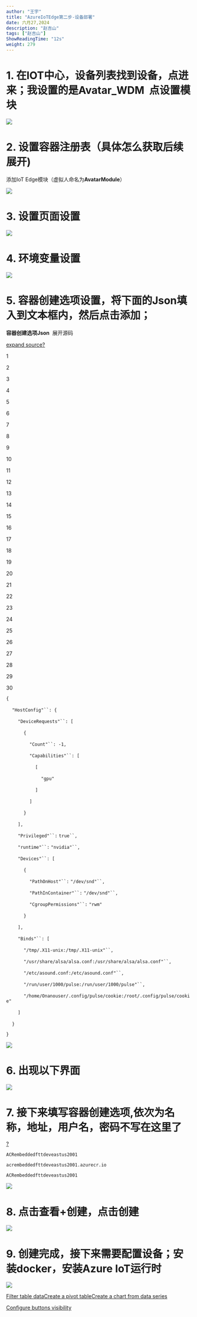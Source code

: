 ```yaml
---
author: "王宇"
title: "AzureIoTEdge第二步-设备部署"
date: 六月27,2024
description: "赵吉山"
tags: ["赵吉山"]
ShowReadingTime: "12s"
weight: 279
---
```

1\. 在IOT中心，设备列表找到设备，点进来；我设置的是Avatar\_WDM  点设置模块
===============================================

![](/download/attachments/129176283/image2024-6-27_21-15-31.png?version=1&modificationDate=1719494131412&api=v2)

2\. 设置容器注册表（具体怎么获取后续展开)
=======================

添加IoT Edge模块（虚拟人命名为**AvatarModule**）

![](/download/attachments/129176283/image2024-6-27_21-18-52.png?version=1&modificationDate=1719494332505&api=v2)

3\. 设置页面设置
==========

![](/download/attachments/129176283/image2024-6-27_21-24-31.png?version=1&modificationDate=1719494671980&api=v2)

4\. 环境变量设置
==========

![](/download/attachments/129176283/image2024-6-27_21-26-22.png?version=1&modificationDate=1719494782343&api=v2)

5\. 容器创建选项设置，将下面的Json填入到文本框内，然后点击添加；
====================================

**容器创建选项Json**  展开源码

[expand source](#)[?](#)

1

2

3

4

5

6

7

8

9

10

11

12

13

14

15

16

17

18

19

20

21

22

23

24

25

26

27

28

29

30

`{`

    `"HostConfig"``: {`

        `"DeviceRequests"``: [`

            `{`

                `"Count"``: -1,`

                `"Capabilities"``: [`

                    `[`

                        `"gpu"`

                    `]`

                `]`

            `}`

        `],`

        `"Privileged"``:` `true``,`

        `"runtime"``:` `"nvidia"``,`

        `"Devices"``: [`

            `{`

                `"PathOnHost"``:` `"/dev/snd"``,`

                `"PathInContainer"``:` `"/dev/snd"``,`

                `"CgroupPermissions"``:` `"rwm"`

            `}`

        `],`

        `"Binds"``: [`

            `"/tmp/.X11-unix:/tmp/.X11-unix"``,`

            `"/usr/share/alsa/alsa.conf:/usr/share/alsa/alsa.conf"``,`

            `"/etc/asound.conf:/etc/asound.conf"``,`

            `"/run/user/1000/pulse:/run/user/1000/pulse"``,`

            `"/home/Onanouser/.config/pulse/cookie:/root/.config/pulse/cookie"`

        `]`

    `}`

`}`

![](/download/attachments/129176283/image2024-6-27_21-30-17.png?version=1&modificationDate=1719495018174&api=v2)

6\. 出现以下界面
==========

![](/download/attachments/129176283/image2024-6-27_21-31-53.png?version=1&modificationDate=1719495113752&api=v2)

7\. 接下来填写容器创建选项,依次为名称，地址，用户名，密码不写在这里了
=====================================

[?](#)

`ACRembeddedfttdeveastus2001`

`acrembeddedfttdeveastus2001.azurecr.io`

`ACRembeddedfttdeveastus2001`

![](/download/attachments/129176283/image2024-6-27_21-37-33.png?version=1&modificationDate=1719495454151&api=v2)

8\. 点击查看+创建，点击创建
================

![](/download/attachments/129176283/image2024-6-27_21-38-32.png?version=1&modificationDate=1719495512715&api=v2)

9\. 创建完成，接下来需要配置设备；安装docker，安装Azure IoT运行时
==========================================

![](/download/attachments/129176283/image2024-6-27_21-39-50.png?version=1&modificationDate=1719495590618&api=v2)

[Filter table data](#)[Create a pivot table](#)[Create a chart from data series](#)

[Configure buttons visibility](/users/tfac-settings.action)
